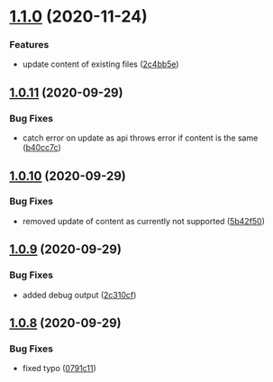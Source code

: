 # [1.1.0](https://github.com/mineko-io/action-gitbook-sync-dir/compare/v1.0.11...v1.1.0) (2020-11-24)


### Features

* update content of existing files ([2c4bb5e](https://github.com/mineko-io/action-gitbook-sync-dir/commit/2c4bb5e54cfae38c1884e379c2a637f6708a6c1b))



## [1.0.11](https://github.com/mineko-io/action-gitbook-sync-dir/compare/v1.0.10...v1.0.11) (2020-09-29)


### Bug Fixes

* catch error on update as api throws error if content is the same ([b40cc7c](https://github.com/mineko-io/action-gitbook-sync-dir/commit/b40cc7c081c25c3502e06ce0dfdfb5aa2164d53d))



## [1.0.10](https://github.com/mineko-io/action-gitbook-sync-dir/compare/v1.0.9...v1.0.10) (2020-09-29)


### Bug Fixes

* removed update of content as currently not supported ([5b42f50](https://github.com/mineko-io/action-gitbook-sync-dir/commit/5b42f50cfa4b1ba9f2e794d20c50264220945a32))



## [1.0.9](https://github.com/mineko-io/action-gitbook-sync-dir/compare/v1.0.8...v1.0.9) (2020-09-29)


### Bug Fixes

* added debug output ([2c310cf](https://github.com/mineko-io/action-gitbook-sync-dir/commit/2c310cfedc5965621c5fa60240186614450683c2))



## [1.0.8](https://github.com/mineko-io/action-gitbook-sync-dir/compare/v1.0.7...v1.0.8) (2020-09-29)


### Bug Fixes

* fixed typo ([0791c11](https://github.com/mineko-io/action-gitbook-sync-dir/commit/0791c1185e27ac2f89a4899cba13722133931074))



